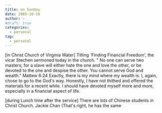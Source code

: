 ```yaml
---
title: on Sunday
date: 2005-10-10
author: ~
#draft: true
categories:
  - personal
tag:
  - personal
---
```




[in Christ Church of Virginia Water]
Titling 'Finding Financial Freedom', the vicar Stechen sermoned today in the church.
" No one can serve two masters; for a slave will either hate the one and love the other, or be devoted to the one and despise the other. You cannot serve God and wealth." Mattew 6:24
Exactly, there is my mind where my wealth is.
I, again, chose to go to the God's way.
Honestly, I have not thithed and offered the materials for a recent while.
I should have devoted myself more and more, especially in a financial aspect of life.

[during Lunch time after the service]
There are lots of Chinese students in Christ Church.
Jackie Chan (That's right, he has the same 



